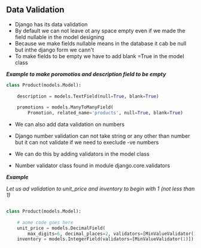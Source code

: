 ## Data Validation

- Django has its data validation
- By default we can not leave ot any space empty even if we made the field nullable in the model designing
- Because we make fields nullable means in the database it cab be null but inthe django form we cann't 
- To make fields to be empty we have to add blank =True in the model class

___Example to make poromotios and description field to be empty___

```python
class Product(models.Model):
   
    description = models.TextField(null=True, blank=True)
 
    promotions = models.ManyToManyField(
        Promotion, related_name='products', null=True, blank=True)
```

- We can also add data validation on numbers
- Django number validation can not take string or any other than number but it can not validate if we need to execlude -ve numbers

- We can do this by adding validators in the model class 
- Number validator class found in module django.core.validators

___Example___

_Let us ad validation to unit_price and inventory to begin with 1 (not less than 1)_

```python

class Product(models.Model):
   
    # aome code goes here
    unit_price = models.DecimalField(
        max_digits=6, decimal_places=2, validators=[MinValueValidator(1)])
    inventory = models.IntegerField(validators=[MinValueValidator(1)])
```

